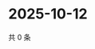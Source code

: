 # 2025-10-12

共 0 条

<!-- BEGIN ZHIHUVIDEO -->
<!-- 最后更新时间 Sun Oct 12 2025 07:10:01 GMT+0800 (China Standard Time) -->

<!-- END ZHIHUVIDEO -->
